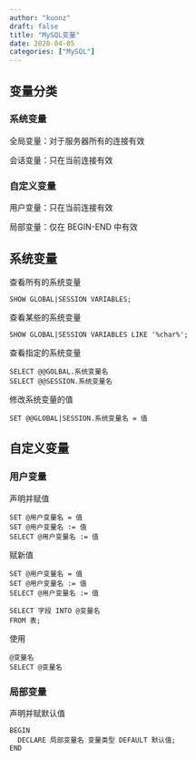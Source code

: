 ```yaml
---
author: "kuonz"
draft: false
title: "MySQL变量"
date: 2020-04-05
categories: ["MySQL"]
---
```

  
## 变量分类

### 系统变量

全局变量：对于服务器所有的连接有效

会话变量：只在当前连接有效

### 自定义变量

用户变量：只在当前连接有效

局部变量：仅在 BEGIN-END 中有效



## 系统变量

查看所有的系统变量

```mysql
SHOW GLOBAL|SESSION VARIABLES;
```

查看某些的系统变量

```mysql
SHOW GLOBAL|SESSION VARIABLES LIKE '%char%';
```

查看指定的系统变量

```mysql
SELECT @@GOLBAL.系统变量名
SELECT @@SESSION.系统变量名
```

修改系统变量的值

```mysql
SET @@GLOBAL|SESSION.系统变量名 = 值
```



## 自定义变量

### 用户变量

声明并赋值

```mysql
SET @用户变量名 = 值
SET @用户变量名 := 值
SELECT @用户变量名 := 值
```

赋新值

```mysql
SET @用户变量名 = 值
SET @用户变量名 := 值
SELECT @用户变量名 := 值

SELECT 字段 INTO @变量名
FROM 表;
```

使用

```mysql
@变量名
SELECT @变量名
```

### 局部变量

声明并赋默认值

```mysql
BEGIN
  DECLARE 局部变量名 变量类型 DEFAULT 默认值;
END
```
